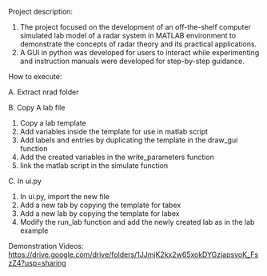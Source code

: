 Project description:

1. The project focused on the development of an off-the-shelf computer simulated lab model of a radar system in MATLAB environment to demonstrate the concepts of radar theory and its practical applications. 
2. A GUI in python was developed for users to interact while experimenting and instruction manuals were developed for step-by-step guidance.

How to execute:

A. Extract nrad folder

B. Copy A lab file
1. Copy a lab template
2. Add variables inside the template for  use in matlab script
3. Add labels and entries by duplicating the template in the draw_gui function
4. Add the created variables in the write_parameters function
5. link the matlab script in the simulate function

C. In ui.py
1. In ui.py, import the new file
2. Add a new tab by copying the template for tabex
3. Add a new lab by copying the template for labex
4. Modify the run_lab function and add the newly created lab as in the lab example

Demonstration Videos:
https://drive.google.com/drive/folders/1JJmjK2kx2w65xokDYGzjapsvoK_FszZ4?usp=sharing
